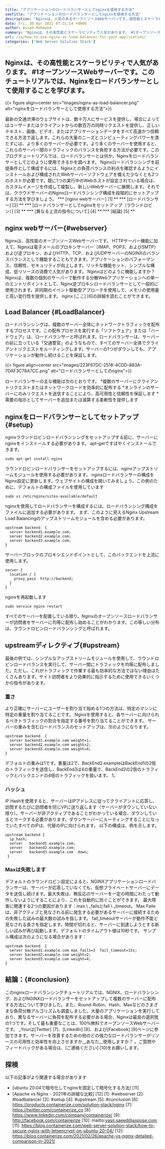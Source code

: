 ```yaml
---
title: "アプリケーションのロードバランサーとしてnginxを使用する方法" 
seoTitle: "アプリケーションのロードバランサーとしてnginxを使用する方法" 
description: "Nginxは、人気のあるオープンソースWebサーバーです。高性能とスケーラビリティでよく知られています。このチュートリアルでは、nginxをロードバランサーとして使用することを学びます" 
date: Fri, 30 Apr 2021 07:31:14 +0000
author: Assad Mahmood
summary: "Nginxは、その高性能とスケーラビリティで人気があります。 #1オープンソースWebサーバーです。このチュートリアルでは、Nginxをロードバランサーとして使用することを学びます。" 
url: /ja/how-to-use-nginx-as-load-balancer-for-your-application/
categories: ['Web Server Solution Stack']
---
```


## Nginxは、その高性能とスケーラビリティで人気があります。 #1オープンソースWebサーバーです。このチュートリアルでは、Nginxをロードバランサーとして使用することを学びます。

{{< figure align=center src="images/nginx-as-load-balancer.png" alt="nginxをロードバランサーとして使用する方法">}}

最新の交通渋滞のウェブサイトは、数十万人にサービスを提供し、場合によってはユーザーまたはクライアントからの数百万の同時リクエストを提供し、正しいテキスト、画像、ビデオ、またはアプリケーションデータをすべて高速かつ信頼できる方法で返します。これらの大量のニーズとコンピューティングパワーを満たすには、より多くのサーバーが必要です。より多くのサーバーを使用すると、これらのサーバー間のトラフィックのバランスを負担する方法が必要です。このブログチュートリアルでは、ロードバランサーとは何か、Nginxをロードバランサーとしてどのように使用できるかを調べます。
Nginxロードバランシングを前提条件として構成するには、Nginxとの負荷バランスの利点を確認するようにインストールおよび構成されたWebサーバーソフトウェアを備えた少なくとも2つのホストが必要です。既に1つの実行中のWebホストが設定されている場合は、カスタムイメージを作成して複製し、新しいWebサーバーに展開します。それでは、クラウドサーバーのNginxロードバランシング構成を段階的にセットアップする方法を学びましょう。
  *** [nginx webサーバー] [1] **
  *** [ロードバランサー] [2] **
  *** [ロードバランサーとしてnginxをセットアップ（ラウンドロビン）] [3] **
  *** [異なる上流の指令について] [4] **
  *** [結論] [5] **

## nginx webサーバー{#webserver}
Nginxは、高性能のオープンソースWebサーバーです。 HTTPサーバー機能に加えて、Nginxは電子メールのプロキシサーバー（IMAP、POP3、およびSMTP）および逆プロキシ、およびHTTP、TCP、およびUDPサーバーのNGINXのバランスバランスとして機能することもできます。アプリケーションのパフォーマンス、信頼性、セキュリティが向上します。リッチな機能セット、シンプルな構成、低リソースの消費で人気があります。
Nginxはどのように機能しますか？ Nginxは、複数の個別のサーバーで動作する分散Webアプリケーションへの単一のエントリポイントとして、Nginx逆プロキシロードバランサーとして一般的に使用されます。非同期のイベント駆動型アプローチを使用して、メモリの使用量と高い並行性を提供します。 nginx [ここ] [6]の詳細を読むことができます。

## Load Balancer {#LoadBalancer}
ロードバランシングは、複数のサーバー全体にネットワークトラフィックを配布するプロセスです。この配布プロセスを実行する「ソフトウェア」または「ハードウェア」は、ロードバランサーと呼ばれます。ロードバランサーは、サーバーの前に立っている「交通警官」のようなもので、すべてのサーバー全体でクライアントリクエストをルーティングします。サーバーの1つがダウンしても、アプリケーションが動作し続けることを保証します。

{{< figure align=center src="images/223F67DC-2518-4CDD-883A-7DAF3C78A7CC.png" alt="ロードバランサーとしてのnginx">}}

ロードバランサーの主な機能は次のとおりです。
  *複数のサーバーにクライアントリクエストまたはネットワークロードを効率的に配布する
  *オンラインのサーバーにのみリクエストを送信することにより、高可用性と信頼性を保証します
  *需要の指示としてサーバーを追加または減算する柔軟性を提供します

## nginxをロードバランサーとしてセットアップ{#setup}
nginxラウンドロビンロードバランシングをセットアップする前に、サーバーにnginxをインストールする必要があります。 apt-getですばやくインストールできます。
```
sudo apt-get install nginx
```
ラウンドロビンロードバランサーをセットアップするには、nginxアップストリームモジュールを使用する必要があります。 nginxロードバランサーの構成をNginx設定に更新します。ウェブサイトの構成を開いてみましょう。この例のために、デフォルトの構成ファイルを使用しています
```
sudo vi /etc/nginx/sites-available/default
```
nginxを使用してロードバランサーを構成するには、ロードバランシング構成をファイルに追加する必要があります。
まず、このように見えるNginx Upstream Load Balancingのアップストリームモジュールを含める必要があります。
```
upstream backend  {
  server backend1.example.com;
  server backend2.example.com;
  server backend3.example.com;
}
```
サーバーブロックのプロキシエンドポイントとして、このバックエンドを上流に使用します。
```
server {
  location / {
    proxy_pass  http://backend;
  }
}
```
nginxを再起動します
```
sudo service nginx restart
```
すべてのサーバーを配置している限り、Nginxのオープンソースロードバランサーが訪問者をサーバーに均等に配布し始めることがわかります。この等しい分布は、ラウンドロビンロードバランシングと呼ばれます。

## upstreamディレクティブ{#upstream}
最後の例では、シンプルなアップストリームモジュールを使用して、ラウンドロビンロードバランスを実行して、サーバー間にトラフィックを均等に配布しました。ただし、これがトラフィックで作業する最も効率的な方法ではない理由はたくさんあります。サイト訪問者をより効果的に指示するために使用できるいくつかの指令があります。

### 重さ
より正確にサーバーにユーザーを割り当て始める1つの方法は、特定のマシンに特定の重量を割り当てることです。 Nginxを使用すると、各サーバーに向けられるべきトラフィックの割合を指定する番号を割り当てることができます。
サーバーの重みを含むロードバランスのセットアップは、次のようになります。
```
upstream backend  {
  server backend1.example.com weight=1;
  server backend2.example.com weight=2;
  server backend3.example.com weight=4;
}
```
デフォルトの重みは1です。重量は2で、BackEnd2.exampleはBackEnd1の2倍のトラフィックを送信し、BackEnd3は4の重量で、BackEnd2の2倍のトラフィックとバックエンドの4倍のトラフィックを扱います。 1。

### ハッシュ
IP Hashを使用すると、サーバーはIPアドレスに従ってクライアントに応答し、訪問するたびに訪問者を同じVPに送り返します（サーバーがダウンしていない限り）。サーバーが非アクティブであることがわかっている場合、ダウンしているとマークする必要があります。ダウンサーバーにルーティングすることになっていたすべてのIPは、代替のIPに向けられます。
以下の構成は、例を示します。
```
upstream backend {
  ip_hash;
  server   backend1.example.com;
  server   backend2.example.com;
  server   backend3.example.com  down;
 }
```

### Maxは失敗します
デフォルトのラウンドロビン設定によると、NGINXアプリケーションロードバランサーは、サーバーが応答していなくても、仮想プライベートサーバーにデータを送信し続けます。最大失敗は、無反応のサーバーを一定の時間にわたって動作しないようにすることにより、これを自動的に防ぐことができます。
最大障害に関連する2つの要因があります：max \ _failsとfall \ _timeout。 Max Faileは、非アクティブと見なされる前に発生する必要があるサーバーに接続するための失敗した試みの最大数の試みを指します。 fall_timeoutサーバーが動作不能と見なされる長さを指定します。時間が切れると、サーバーに到達しようとする新しい試みが再び起動します。デフォルトのタイムアウト値は10秒です。
サンプル構成は次のようになる場合があります：
```
upstream backend  {
  server backend1.example.com max_fails=3  fail_timeout=15s;
  server backend2.example.com weight=2;
  server backend3.example.com weight=4;
}
```

## 結論：{#conclusion}
このnginxロードバランシングチュートリアルでは、NGNIX、ロードバランシング、およびNGINXロードバランサーをセットアップして複数のサーバーに配布する方法について学びました。また、Round-Robin、Hash、Maxなどのさまざまな負荷分散アルゴリズムも調査しました。大量のアプリケーションを実行しており、異なるサーバーに負荷を配布する必要がある場合、Nginxは最良の選択肢の1つです。そして最も重要なことは、100％無料でオープンソースWebサーバーです。
_Yourは[Twitter] [7]、[LinkedIn] [8]、および[Facebook] [9]ページに参​​加できます。サーバーを改善するための他のどの強力なロードバランサーがリソースの可用性と効率性を向上させますか__あなた__使用しますか？ 。ご質問やフィードバックがある場合は、[ご連絡ください] [10]をお願いします。

## 探検
以下の記事がより関連する場合があります
  * [ubuntu 20.04で暗号化してnginxを固定して暗号化する方法] [11]
  * [Apache vs Nginx  -  2021年の詳細な比較] [12]
[1]: #webserver
[2]: #loadbalancer
[3]: #setup
[4]: #upstream
[5]: #conclusion
[6]: https://products.containerize.com/solution-stack/nginx
[7]: https://twitter.com/containerize_co
[8]: https://www.linkedin.com/company/containerize/
[9]: http://facebook.com/containerize
[10]: mailto:yasir.saeed@aspose.com
[11]: https://blog.containerize.com/web-server-solution-stack/how-to-secure-nginx-with-letsencrypt-on-ubuntu-20-04/
[12]: https://blog.containerize.com/2021/02/26/apache-vs-nginx-detailed-comparison-in-2021/
